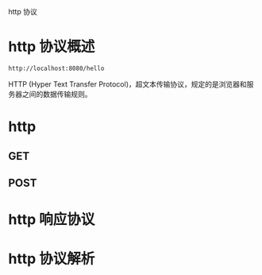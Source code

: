 

http 协议

# http 协议概述

~~~
http://localhost:8080/hello
~~~
HTTP (Hyper Text Transfer Protocol)，超文本传输协议，规定的是浏览器和服务器之间的数据传输规则。



# http  
## GET

## POST


# http 响应协议

# http 协议解析